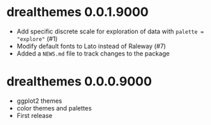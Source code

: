 # drealthemes 0.0.1.9000

* Add specific discrete scale for exploration of data with `palette = "explore"` (#1)
* Modify default fonts to Lato instead of Raleway (#7)
* Added a `NEWS.md` file to track changes to the package

# drealthemes 0.0.0.9000

* ggplot2 themes
* color themes and palettes
* First release
